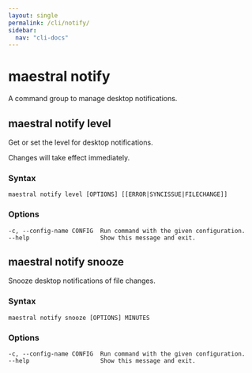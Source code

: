 ```yaml
---
layout: single
permalink: /cli/notify/
sidebar:
  nav: "cli-docs"
---
```


# maestral notify

A command group to manage desktop notifications.

## maestral notify level

Get or set the level for desktop notifications.

Changes will take effect immediately.

### Syntax

```
maestral notify level [OPTIONS] [[ERROR|SYNCISSUE|FILECHANGE]]
```

### Options

```
-c, --config-name CONFIG  Run command with the given configuration.
--help                    Show this message and exit.
```

## maestral notify snooze

Snooze desktop notifications of file changes.

### Syntax

```
maestral notify snooze [OPTIONS] MINUTES
```

### Options

```
-c, --config-name CONFIG  Run command with the given configuration.
--help                    Show this message and exit.
```
